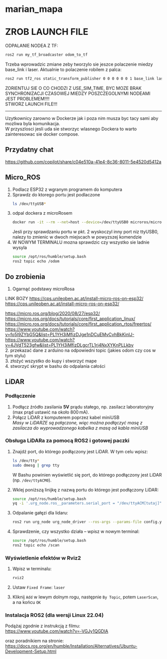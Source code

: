 # marian_mapa
# **ZROB LAUNCH FILE**  


ODPALANIE NODEA Z TF:
```bash
ros2 run my_tf_broadcaster odom_to_tf
```
Trzeba wprowadzic zmiane zeby tworzylo sie jeszce polaczenie miedzy base_link i laser. Aktualnie to polaczenie robilem z palca:
```bash
ros2 run tf2_ros static_transform_publisher 0 0 0 0 0 0 1 base_link laser
```
ZORIENTUJ SIE O CO CHODZI Z USE_SIM_TIME, BYC MOZE BRAK SYNCHRONIZACJI CZASOWEJ MIEDZY POSZCZEGOLNYMI NODEAMI JEST PROBLEMEM!!!!  
STWORZ LAUNCH FILE!!!
  


-------------------------------------------------------------------------------------------
Uzytkownicy zarowno w Dockerze jak i poza nim musza byc tacy sami aby mozliwa byla komunikacja.  
W przyszlosci jesli uda sie stworzyc wlasnego Dockera to warto zainteresowac sie docker compose.  

## Przydatny chat  
https://github.com/copilot/share/c04e510a-41e4-8c36-8011-5e4520d5412a  

## Micro_ROS  
1. Podlacz ESP32 z wgranym programem do komputera
2. Sprawdz do ktorego portu jest podlaczone
   ```bash
   ls /dev/ttyUSB*
   ```
3. odpal dockera z microRosem
   ```bash
   docker run -it --rm --net=host --device=/dev/ttyUSB0 microros/micro-ros-agent:humble serial --dev /dev/ttyUSB0
   ```
   Jesli przy sprawdzaniu portu w pkt. 2 wyskoczyl inny port niz ttyUSB0, nalezy to zmienic w dwoch miejscach w powyzszej komendzie
4. W NOWYM TERMINALU mozna sprawdzic czy wszystko sie ladnie wysyla
   ```bash
   source /opt/ros/humble/setup.bash
   ros2 topic echo /odom
   ```

  
## Do zrobienia
1. Ogarnąć podstawy microRosa

LINK BOZY
https://cps.unileoben.ac.at/install-micro-ros-on-esp32/  https://cps.unileoben.ac.at/install-micro-ros-on-esp32/



https://micro.ros.org/blog/2020/08/27/esp32/  
https://micro.ros.org/docs/tutorials/core/first_application_linux/  
https://micro.ros.org/docs/tutorials/core/first_application_rtos/freertos/  
https://www.youtube.com/watch?v=fo5I9ZYbG5Q&list=PL1YH3iMfizDJge1nDCuEMvCvhBkKinIJ-  
https://www.youtube.com/watch?v=4JVdT523gfw&list=PL1YH3iMfizDLgcrTL1rj4NxXYKnPLLkby  
2. przekazać dane z arduino na odpowiedni topic (jakies odom czy cos w tym stylu)  
3. złożyć wszystko do kupy i stworzyć mape  
4. stworzyć skrypt w bashu do odpalania całości  

## LiDAR

### Podłączenie

1. Podłącz źródło zasilania **5V** prądu stałego, np. zasilacz laboratoryjny (max prąd ustawić na około 800 mA).
2. Połącz LiDAR z komputerem poprzez kabel miniUSB  
   _Masy w LiDARZE są połączone, więc można podłączyć masę z zasilacza do wyprowadzonego kabelka z masą od kabla miniUSB_

### Obsługa LiDARa za pomocą ROS2 i gotowej paczki

1. Znajdź port, do którego podłączony jest LiDAR. W tym celu wpisz:

   ```bash
   ls /dev/tty*
   sudo dmesg | grep tty
   ```

   W Bashu powinien wyświetlić się port, do którego podłączony jest LiDAR (np. `/dev/ttyACM0`).

2. Wklej poniższą linijkę z nazwą portu do którego jest podłączony LiDAR:

   ```bash
   source /opt/ros/humble/setup.bash
   yq -i '.urg_node.ros__parameters.serial_port = "/dev/ttyACM[tutaj]"' config.yaml
   ```

3. Odpalanie gałęzi dla lidaru:

   ```bash
   ros2 run urg_node urg_node_driver --ros-args --params-file config.yaml
   ```

4. Sprawdzenie, czy wszystko działa – wpisz w nowym terminal:

   ```bash
   source /opt/ros/humble/setup.bash
   ros2 topic echo /scan
   ```

### Wyświetlenie efektów w Rviz2

1. Wpisz w terminalu:

   ```bash
   rviz2
   ```

2. Ustaw `Fixed Frame`: `laser`
3. Kliknij `Add` w lewym dolnym rogu, następnie `By Topic`, potem `LaserScan`, a na końcu `OK`

### Instalacja ROS2 (dla wersji Linux 22.04)

Podążaj zgodnie z instrukcją z filmu:  
https://www.youtube.com/watch?v=-VGJy1QGDlA

oraz poradnikiem na stronie:  
https://docs.ros.org/en/humble/Installation/Alternatives/Ubuntu-Development-Setup.html
